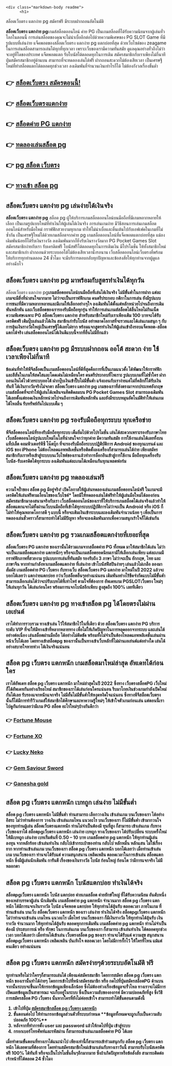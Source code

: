 
    <div class="markdown-body readme">
          <h1>
<a href="#alpha88-%E0%B9%81%E0%B8%97%E0%B8%87%E0%B8%9A%E0%B8%AD%E0%B8%A5%E0%B8%AD%E0%B8%AD%E0%B8%99%E0%B9%84%E0%B8%A5%E0%B8%99%E0%B9%8C-%E0%B8%97%E0%B8%B5%E0%B9%88%E0%B8%94%E0%B8%B5%E0%B8%97%E0%B8%B5%E0%B9%88%E0%B8%AA%E0%B8%B8%E0%B8%94-%E0%B8%84%E0%B9%88%E0%B8%B2%E0%B8%99%E0%B9%89%E0%B8%B3%E0%B8%94%E0%B8%B5%E0%B8%97%E0%B8%B5%E0%B9%88%E0%B8%AA%E0%B8%B8%E0%B8%94-%E0%B9%83%E0%B8%99%E0%B8%9B%E0%B8%A3%E0%B8%B0%E0%B9%80%E0%B8%97%E0%B8%A8%E0%B9%84%E0%B8%97%E0%B8%A2-2022" aria-hidden="true"></a>สล็อตเว็บตรง แตกง่าย pg สมัครฟรี มีระบบฝากถอนอัตโนมัติ</h1>
<p><strong>สล็อตเว็บตรง แตกง่าย pg</strong>เกมส์สล็อตออนไลน์ ค่าย PG เป็นเกมสล็อตที่ได้รับความนิยมจากผู้เล่นทั่วโลกในตอนนี้ การเล่นสล็อตของคุณจะไม่น่าเบื่ออีกต่อไปด้วยความพิเศษของ PG SLOT Game ที่มีรูปแบบที่เล่นง่าย แจ็คพอตของสล็อตเว็บตรง แตกง่าย pg แตกบ่อยที่สุด ด้วยเว็บไซต์ของ zeagame ในการเล่นสล็อตสามารถเล่นได้ทุกที่ทุกเวลา เพราะเว็บของเรามีความทันสมัย ดูแลคุณอย่างทั่วถึงไม่ว่าจะอยู่ที่ใดของประเทศ แจ็ตพอตแตก รับโบนัสได้ตลอดทุกในการเติม สมัครสมาชิกกับเราเพียงไม่กี่นาที ปุ่มสมัครสมาชิกอยู่ด้านบน สามารถที่จะทดลองเล่นได้ฟรี ฝากถอนสะดวกไม่ต้องเสียเวลา เป็นเศรษฐีใหม่ที่ทำสล็อตแตกได้ตลอดทุกช่วงเวลา ลงเดิมพันที่จำนวนเงินเท่าไรก็ได้ ไม่ต้องกังวลเรื่องขั้นต่ำ</p>
<h2>
<a href="#-alpha88-%E0%B8%AA%E0%B8%A1%E0%B8%B1%E0%B8%84%E0%B8%A3%E0%B8%95%E0%B8%AD%E0%B8%99%E0%B8%99%E0%B8%B5%E0%B9%89" aria-hidden="true"></a>👉 <a href="https://bit.ly/3R7dQPu">สล็อตเว็บตรง สมัครตอนนี้!</a>
</h2>
<h2>
<a href="#-alpha88-%E0%B9%81%E0%B8%97%E0%B8%87%E0%B8%9A%E0%B8%AD%E0%B8%A5" aria-hidden="true"></a>👉 <a href="https://bit.ly/3R7dQPu">สล็อตเว็บตรงแตกง่าย</a>
</h2>
<h2>
<a href="#-alpha88-%E0%B8%AA%E0%B8%A5%E0%B9%87%E0%B8%AD%E0%B8%95" aria-hidden="true"></a>👉 <a href="https://bit.ly/3R7dQPu">สล็อตค่าย PG แตกง่าย</a>
</h2>
<h2>
<a href="#-alpha88-%E0%B8%97%E0%B8%B2%E0%B8%87%E0%B9%80%E0%B8%82%E0%B9%89%E0%B8%B2" aria-hidden="true"></a>👉 <a href="https://bit.ly/3R7dQPu">ทดลองเล่นสล็อต pg</a>
</h2>
<h2>
<a href="#-alpha88-%E0%B9%80%E0%B8%A7%E0%B9%87%E0%B8%9A%E0%B8%95%E0%B8%A3%E0%B8%87" aria-hidden="true"></a>👉 <a href="https://bit.ly/3R7dQPu">pg สล็อต เว็บตรง</a>
</h2>
<h2>
<a href="#-%E0%B8%97%E0%B8%B2%E0%B8%87%E0%B9%80%E0%B8%82%E0%B9%89%E0%B8%B2-alpha88" aria-hidden="true"></a>👉 <a href="https://bit.ly/3R7dQPu">ทางเข้า สล็อต pg</a>
</h2>
<h2>
<a href="#alpha88-%E0%B9%81%E0%B8%97%E0%B8%87%E0%B8%9A%E0%B8%AD%E0%B8%A5%E0%B8%AD%E0%B8%AD%E0%B8%99%E0%B9%84%E0%B8%A5%E0%B8%99%E0%B9%8C-%E0%B8%97%E0%B8%B5%E0%B9%88%E0%B8%94%E0%B8%B5%E0%B8%97%E0%B8%B5%E0%B9%88%E0%B8%AA%E0%B8%B8%E0%B8%94-%E0%B9%83%E0%B8%99%E0%B8%9B%E0%B8%A3%E0%B8%B0%E0%B9%80%E0%B8%97%E0%B8%A8%E0%B9%84%E0%B8%97%E0%B8%A2-2022" aria-hidden="true"></a>สล็อตเว็บตรง แตกง่าย pg เล่นง่ายได้เงินจริง</h2>
<p><strong>สล็อตเว็บตรง แตกง่าย pg</strong> สล็อต pg ผู้ให้บริการเกมสล็อตออนไลน์บนมือถือที่มีเกมหลากหลายให้เลือก เป็นเกมรูปแบบใหม่ที่ทำเงินให้ผู้เล่นได้เงินจริง การเล่นเกมง่าย มีวิธีสอนการเล่นเกมสล็อตออนไลน์สำหรับมือใหม่ กราฟฟิกสวยงามทุกเกม ทำให้ไม่น่าเบื่อและตื่นเต้นไปกับเอฟเฟคในเกมที่ไม่ซ้ำกัน เป็นเศรษฐีใหม่ได้ด้วยเกมสล็อตจากค่าย pg เกมสล็อตออนไลน์ที่แจ็คพอตแตกบ่อยที่สุด แม้ลงเดิมพันน้อยก็ได้รับเงินรางวัล ลงเดิมพันมากก็ยิ่งรับเงินรางวัลมาก PG Pocket Games Slot สมัครสมาชิกง่ายกับเรา รับเครดิตฟรี โบนัสฟรีได้ตลอดทุกในการเติมเงิน มีโปรโมชั่น ให้ทั้งสมาชิกใหม่และสมาชิกเก่า ฝากถอนด้วยระบบออโต้ไม่ต้องเสียเวลานั่งรอนาน เว็บสล็อตออนไลน์เว็บตรงที่พร้อมให้บริการทุกท่านตลอด 24 ชั่วโมง จะมีบริการตอบกลับทุกปัญหาและข้อสงสัยให้ทุกท่านจากผู้ดูแลอย่างฉับไว</p>
<h2>
<a href="#alpha88-%E0%B8%97%E0%B8%B2%E0%B8%87%E0%B9%80%E0%B8%82%E0%B9%89%E0%B8%B2-%E0%B9%81%E0%B8%97%E0%B8%87%E0%B8%9A%E0%B8%AD%E0%B8%A5%E0%B8%AD%E0%B8%AD%E0%B8%99%E0%B9%84%E0%B8%A5%E0%B8%99%E0%B9%8C-%E0%B9%80%E0%B8%A7%E0%B9%87%E0%B8%9A%E0%B8%95%E0%B8%A3%E0%B8%87-%E0%B9%84%E0%B8%A1%E0%B9%88%E0%B8%9C%E0%B9%88%E0%B8%B2%E0%B8%99%E0%B9%80%E0%B8%AD%E0%B9%80%E0%B8%A2%E0%B9%88%E0%B8%99" aria-hidden="true"></a>สล็อตเว็บตรง แตกง่าย pg มาพร้อมกับสูตรทำเงินได้ทุกวัน</h2>
<p>สล็อตเว็บตรง แตกง่าย pg<strong>เกมสล็อตออนไลน์บนมือถือที่เล่นได้เงินจริง ไม่มีขั้นต่ำในการฝาก แต่ละเกมจะมีสิ่งที่น่าสนใจมากมาย ไม่ว่าจะเป็นกราฟฟิกเกม ดนตรีประกอบ กติกาในการเล่น ยังมีรูปแบบการชนะที่มีความหลากหลายและมีเกมให้เลือกอย่างจุใจ ลงเดิมพันได้ตั้งแต่หลักหน่วยไปจนถึงการเดิมพันหลักพัน และเว็บสล็อตของเรารองรับมือถือทุกรุ่น ทำให้การเล่นเกมส์สล็อตได้ลื่นไหลไม่กินเน็ต ความพิเศษเฉพาะ PG สล็อตเว็บตรง แตกง่าย สำหรับสมาชิกใหม่กับเราเพียงเติม 100 บาทจะได้รับเครดิตฟรี เติมปุ๊บเล่นแล้วได้เงิน สมาชิกเก่ารับโบนัส อย่าพลาดโอกาสที่จะรวยและได้เล่นเกมสนุก ๆ กับการลุ้นเงินรางวัลใหญ่เป็นเศรษฐีได้เลยไม่ยาก พร้อมแจกสูตรทำเงินให้ผู้เล่นเข้าถึงรอบแจ็คพอต-สล็อตแตกได้จริง เล่นสล็อตออนไลน์ได้เงินดีแบบนี้จากที่อื่นไม่มีอีกแล้ว</p>
<h2>
<a href="#alpha88-%E0%B8%AA%E0%B8%A1%E0%B8%B1%E0%B8%84%E0%B8%A3-%E0%B9%81%E0%B8%97%E0%B8%87%E0%B8%9A%E0%B8%AD%E0%B8%A5%E0%B8%AD%E0%B8%AD%E0%B8%99%E0%B9%84%E0%B8%A5%E0%B8%99%E0%B9%8C-%E0%B8%9A%E0%B8%AD%E0%B8%A5%E0%B9%80%E0%B8%95%E0%B9%87%E0%B8%87-%E0%B8%9A%E0%B8%AD%E0%B8%A5%E0%B8%AA%E0%B9%80%E0%B8%95%E0%B9%87%E0%B8%9B-%E0%B8%9C%E0%B8%A5%E0%B8%9A%E0%B8%AD%E0%B8%A5%E0%B8%AA%E0%B8%94-%E0%B8%A3%E0%B8%B9%E0%B9%89%E0%B8%9C%E0%B8%A5%E0%B8%97%E0%B8%B1%E0%B8%99%E0%B8%97%E0%B8%B5" aria-hidden="true"></a>สล็อตเว็บตรง แตกง่าย pg มีระบบฝากถอน ออโต้ สะดวก ง่าย ใช้เวลาเพียงไม่กี่นาที</h2>
<p>ข้อเด่นที่ทำให้พีจีสล็อตเป็นเกมสล็อตออนไลน์ที่ดีที่สุดคือการที่เป็นเกมแนวตั้ง ได้พัฒนาให้กราฟฟิกและสีสันในเกมให้สดใสและโดดเด่นไม่เหมือนใคร ดนตรีประกอบที่ไพเราะ รูปแบบเกมที่ไม่ซ้ำใคร ฝากถอนเงินได่ไวด้วยระบบออโต้ ฝากปุ๊บเงินเข้าปั๊บไม่มีขั้นต่ำ แจ้งถอนกับเราง่ายแค่ไม่กี่คลิกก็ได้รับเงินทันที ได้เงินรางวัลจริงไม่จกตา <strong>สล็อตเว็บตรง แตกง่าย pg</strong> เกมของเราที่ส่งตรงมาจากประเทศอังกฤษ เกมส์สล็อตที่จะทำให้ผู้เล่นได้เพลินจนฮิตติดลมบน PG Pocket Games Slot สามารถลงเดิมพันได้เลยตั้งแต่ยอดเงินหลักหน่วยไปจนถึงการเดิมพันหลักพัน และยังมีระบบหมุนอัตโนมัติทำให้เล่นเกมได้ไหลลื่น รับทรัพย์กันไปแบบเต็ม ๆ</p>
<h2>
<a href="#alpha88-%E0%B9%81%E0%B8%97%E0%B8%87%E0%B8%9A%E0%B8%AD%E0%B8%A5%E0%B8%AD%E0%B8%AD%E0%B8%99%E0%B9%84%E0%B8%A5%E0%B8%99%E0%B9%8C-%E0%B8%81%E0%B8%B1%E0%B8%9A%E0%B9%80%E0%B8%A3%E0%B8%B2%E0%B8%A1%E0%B8%B5%E0%B8%94%E0%B8%B5%E0%B8%A2%E0%B8%B1%E0%B8%87%E0%B9%84%E0%B8%87" aria-hidden="true"></a>สล็อตเว็บตรง แตกง่าย pg รองรับมือถือทุกระบบ ทุกเครือข่าย</h2>
<p>พีจีสล็อตออนไลน์ที่รองรับมือถือทุกระบบ เต็มอิ่มไปด้วยโปรโมชั่น เล่นได้สะดวกเพราะรองรับภาษาไทย เว็บสล็อตออนไลน์รูปแบบใหม่ไฉไลที่น่าสนใจกว่าทุกค่าย มีความทันสมัย การใช้งานเล่นได้เลยทั้งบนแท็ปเล็ต คอมพิวเตอร์พีซี โน๊ตบุ๊ก ที่จะรองรับมือถือระบบปฏิติบัติการ Android ของทุกแบรนด์ และ iOS ของ iPhone ไม่ต้องโหลดแอพพลิเคชั่นหรือติดตั้งลงเครื่องก็สามารถเล่นได้ง่าย เพียงสมัครสมาชิกกับเราหรือเข้าสู่ระบบบนเว็บไซต์ของเราแล้วทำการล็อกอินเข้าสู่การใช้งาน มือถือทุกเครื่องรับโบนัส-รับเครดิตได้ทุกระบบ ลงเดิมพันแต่ละเกมได้เหมือนกันทุกแพลตฟอร์ม</p>
<h2>
<a href="#alpha88-%E0%B9%82%E0%B8%9B%E0%B8%A3%E0%B9%82%E0%B8%A1%E0%B8%8A%E0%B8%B1%E0%B9%88%E0%B8%99%E0%B9%80%E0%B8%84%E0%B8%A3%E0%B8%94%E0%B8%B4%E0%B8%95%E0%B9%80%E0%B8%87%E0%B8%B4%E0%B8%99%E0%B8%84%E0%B8%B7%E0%B8%99-%E0%B9%81%E0%B8%97%E0%B8%87%E0%B8%9A%E0%B8%AD%E0%B8%A5%E0%B8%AD%E0%B8%AD%E0%B8%99%E0%B9%84%E0%B8%A5%E0%B8%99%E0%B9%8C-%E0%B8%95%E0%B9%88%E0%B8%AD%E0%B8%A2%E0%B8%AD%E0%B8%94%E0%B8%81%E0%B8%B2%E0%B8%A3%E0%B9%80%E0%B8%94%E0%B8%B4%E0%B8%A1%E0%B8%9E%E0%B8%B1%E0%B8%99" aria-hidden="true"></a>สล็อตเว็บตรง แตกง่าย pg ทดลองเล่นฟรี</h2>
<p>ความใจป้ำของ สล็อต pg มีอยู่จริง! เปิดโอกาสให้ผู้เล่นทดลองเล่นเกมสล็อตออนไลน์ฟรี ในเกมจะมีเครดิตให้เล่นฟรีตามเงื่อนไขของเว็บไซต์* โดยมีให้ทดลองเล่นได้ฟรีทำให้ผู้เล่นมือใหม่ได้ลองก่อนสมัครสมาชิกมาลงสนามจริงกับเรา เว็บสล็อตออนไลน์ของเราที่ให้บริการเกมสล็อตได้เล่นจริงแล้วทำให้สล็อตแตกแจกไม่ยั้งผ่านเว็บบนมือถือที่เข้าได้ทุกระบบปฏิบัติการไม่ว่าจะเป็น Android หรือ iOS ก็ไม่ทำให้คุณพลาดโอกาสดี ๆ แบบนี้ หรือจะเติมเงินเข้าระบบและลงเดิมพันจำนวนน้อย ๆ เพื่อเป็นการทดลองเล่นชั่วคราวก็สามารถทำได้ไม่มีปัญหา หรือจะลงเดิมพันมากเพื่อความสนุกเร้าใจก็ได้เช่นกัน</p>

<h2>สล็อตเว็บตรง แตกง่าย pg รวมเกมสล็อตแตกง่ายที่เยอะที่สุด</h2>
<p><strong>สล็อตเว็บตรง PG แตกง่าย</strong> ของเรานั้นได้รวมเกมจากสล็อตค่าย PG ทั้งหมด มาให้สมาชิกได้เล่น ไม่ว่าจะเป็นเกมสล็อตแตกง่าย แตกหนักๆ หรือจะเป็นเกมสล็อตยอดนิยมเรามีให้เลือกเล่นเพียบ แต่ละเกมมีกราฟฟิกภาพที่สวยงาม รูปแบบการเล่นที่ทันสมัย รองรับถึง 3 ภาษา ไม่ว่าจะเป็น อักกฤษ, ไทย และภาษาจีน หากท่านกำลังหาเกมสล็อตแตกง่าย ที่เล่นง่าย เข้าโบนัสฟีสปินง่ายๆ เล่นแล้วไม่เกลือ ลองมาสัมผัส เกมสล็อตค่าย PG เว็บตรง กับทางเว็บ <strong>สล็อตเว็บตรง PG แตกง่าย</strong> มาใหม่ในปี 2022 แล้วจะบอกได้เลยว่า แตกง่ายแตกบ่อย กว่าเว็บสล็อตอื่นๆอย่างแน่นอน เดิมพันอย่างไร้ขีดจำกัดแบบไม่มีขั้นต่ำ สามารถเลือกเล่นได้ว่าจะปรับเบทได้ที่เท่าไหร่ ตามใจที่ต้องการ อัพเดทเกม PGSLOTเว็บตรง ใหม่ๆให้เล่นทุกวัน ได้เล่นก่อนใคร พร้อมการแจกโบนัสอีกเพียบ สูงสุดถึง 100% เลยทีเดียว</p>
<h2>สล็อตเว็บตรง แตกง่าย pg ทางเข้าสล็อต pg ได้โดยตรงไม่ผ่านเอเย่นต์</h2>
<p>เราได้ทำการรวบรวม ทางเข้าเล่น ไว้ให้สมาชิกไว้ในที่เดียว ด้วย <strong>สล็อตเว็บตรง แตกง่าย PG</strong> บริการระดับ VIP ที่จะให้มีทางเข้าที่หลากหลายทาง เพื่อไม่ให้เกิดปัญหาในการหลุดออกจากระบบ และเล่นได้อย่างต่อเนื่อง เล่นสล็อตผ่านมือถือ ได้อย่างไม่ติดขัด พร้อมทั้งไม่จำเป็นต้องโหลดแอพพลิเคชั่นเล่นผ่านหน้าเว็บได้เลย โดยทางเข้าสล็อตpg ของเรานั้นเป็นทางเข้าเว็บหลักที่ไม่ผ่านเอเย่นต์แต่อย่างใด เล่นได้อย่างสบายใจหายห่วง ได้เงินจริงแน่นอน</p>
<h2>สล็อต pg เว็บตรง แตกหนัก เกมสล็อตมาใหม่ล่าสุด อัพเดทได้ก่อนใคร</h2>
<p>เราได้อัพเดท <strong>สล็อต pg เว็บตรง แตกหนัก</strong> มาใหม่ล่าสุดในปี 2022 ซึ่งทาง เว็บตรงสล็อตPG เว็บใหม่ก็ได้อัพเดทกันอย่างเรียลไทม์ สมาชิกของเราได้เล่นก่อนใครแน่นอน รีบมาโกยเงินช่วงเกมกำลังเปิดใหม่กันได้เลย รับรองแจกหนักแจกจริง ไม่มีอั้นไม่มีขั้นต่ำให้หงุดหงิดใจแน่นอน ซึ่งทางพีจีสล็อตเว็บตรง นั้นก็ได้มีการทำรีวิวเกมส์ให้สมาชิกได้ศึกษาและหาความรู้ใหม่ๆ ให้เข้าใจตัวเกมก่อนเล่น แต่ตอนนี้เราไปดูกันก่อนเลยว่ามีเกม PG สล็อต อะไรใหม่ๆบ้างกันดีกว่า</p>
<h3>👉 <a href="https://zeagame.com/ag/420/?action=register&source=atom.io">Fortune Mouse</a>
</h3>
<h3>👉 <a href="https://zeagame.com/ag/420/?action=register&source=atom.io">Fortune XO</a>
</h3>
<h3>👉 <a href="https://zeagame.com/ag/420/?action=register&source=atom.io">Lucky Neko</a>
</h3>
<h3>👉 <a href="https://zeagame.com/ag/420/?action=register&source=atom.io">Gem Saviour Sword</a>
</h3>
<h3>👉 <a href="https://zeagame.com/ag/420/?action=register&source=atom.io">Ganesha gold</a>
</h3>
<h2>สล็อต pg เว็บตรง แตกหนัก เบทถูก เล่นง่าย ไม่มีขั้นต่ำ</h2>
<p><strong>สล็อต pg เว็บตรง แตกหนัก<strong> ไม่มีขั้นต่ำ ท่านสามารถ เลือกวางเงิน เข้าเล่นเกม บนเว็บของเรา ได้อย่างอิสระ ไม่ว่าท่านต้องการ วางเงิน เข้าเล่นเกมไหน แนวอะไร บนเว็บของเรา ก็ไม่มีขั้นต่ำ เข้ามากวนใจ ของทุกท่านผู้เล่น สล็อตเว็บตรงแตกหนัก ท่านไม่จำเป็นต้องมี ทุนที่สูง ก็สามารถ เข้าเล่นเกม กับทางเว็บของเราได้ สล็อตpgเว็บตรง แตกหนัก เล่นง่าย เบทถูก ทางเว็บของเรา ได้ปรับเปลี่ยน ระบบครั้งใหม่ ให้มีเบทถูก เล่นง่าย เบทเริ่มต้นที่ 0.50 – 10 บาท เกมสล็อตค่าย pg แตกหนัก ให้ทุกท่านผู้เล่น ลงทุน จากหลักร้อย เข้าเล่นทำเงิน กลับไปเข้ากระเป๋าของท่าน กลับไป หลักหมื่น หลักแสน ไม่ใช่เรื่องยาก หากท่านเข้าเล่นเกม บนเว็บของเรา สล็อต pg เว็บตรง แตกหนัก บอกได้เลยว่า เมื่อท่านเข้าเล่นเกม บนเว็บของเรา ท่านจะได้รับแต่ ความสนุกสนาน เพลิดเพลิน ตลอดเวลาในการเข้าเล่น สล็อตแตกหนัก ซึ่งมีผู้เล่นนักเดิมพัน การันตี เรื่องของเงินรางวัล โบนัส ก้อนใหญ่ ก้อนโต ว่ามีการแจกจริง ไม่มีหลอกตา  </p>
<h2>สล็อต pg เว็บตรง แตกหนัก โบนัสแตกบ่อย ทำเงินได้จริง</h2>
<p>สล็อตpgเว็บตรง แตกหนัก โบนัส แตกบ่อย ค่ายเกมสล็อต ค่ายยักษ์ใหญ่ ที่ได้รับความนิยม อันดับหนึ่ง ของเหล่าบรรดาผู้เล่น นักเดิมพัน เกมสล็อตค่าย pg แตกหนัก จำนวนมาก <strong>สล็อต pg เว็บตรง แตกหนัก</strong> ได้มีการแจกเงินรางวัล โบนัส แจ็คพอต แตกบ่อย ให้ทุกท่านได้ลุ้นรับ ตลอดเวลา ภายในเกม ที่ท่านเข้าเล่น บนเว็บ สล็อตเว็บตรง แตกหนัก ของเรา  เล่นง่าย ทำเงินได้จริง สล็อตpgเว็บตรง แตกหนัก ไม่ว่าท่านจะเข้าเล่น เกมไหน แนวอะไร เมื่อไหร่ บนเว็บของเรา ก็มีเงินรางวัล ให้ทุกท่านได้ลุ้นรับ เงินรางวัล จำนวนมาก ให้ทุกท่านได้ลุ้นรับ ตลอดทุกการเดิมพัน เกมสล็อตค่าย pg แตกหนัก ท่านไม่จำเป็นต้องมี ประสบการณ์ หรือ ทักษะ ในการเล่นเกม บนเว็บของเรา ก็สามารถ เข้าเล่นทำเงิน ได้ตลอดทุกช่วงเวลา  บอกได้เลยว่า เมื่อท่านได้เข้าเล่น เว็บตรงสล็อต pg ของเรา ท่านจะได้รับแต่ ความสุข สนุกสนาน สล็อตpgเว็บตรง แตกหนัก เพลิดเพลิน บันเทิงใจ ตลอดเวลา โดยไม่มีการกั๊กไว้ ให้ใครที่ไหน แม้แต่คนเดียว อย่างแน่นอน </p>
<h2>สล็อต pg เว็บตรง แตกหนัก สมัครง่ายๆด้วยระบบอัตโนมัติ ฟรี </h2>
<p>ทุกท่านหรือไม่ว่าใครๆก็สามารถเล่นได้ เพียงแค่สมัครสมาชิก โดยการสมัคร </strong> สล็อต pg เว็บตรง แตกหนัก</strong> ของเรานั้นทำได้ง่ายๆ โดยการเข้าไปที่หน้าสมัครสมาชิก หรือ กดไปที่ปุ่มสมัครสล็อตPG ด้านบน จากนั้นระบบจะขึ้นมาให้กรอกข้อมูลเพียงเล็กน้อย ซึ่งไม่ต้องห่วงเรื่องข้อมูลจะรั่วไหล ทางเราจะไม่มีการเปิดเผยข้อมูลเป็นสาธารณะ จะเก็บอยู่ในระบบ ซึ่งเป็นความลับขององกรค์ มีความปลอดภัยที่สูง ซึ่งวิธีการสมัครสล็อต PG เว็บตรง นั้นหากใครที่ยังไม่ค่อยเข้าใจ สามารถทำได้ขั้นตอนตามดังนี้</p>
<ol>
 <li>เข้าไปที่ปุ่ม <a href="https://zeagame.com/ag/420/?action=register&source=atom.io">สมัครสมาชิกสล็อต pg เว็บตรง แตกหนัก</a></li>
 <li>ขั้นตอนต่อไป ให้ท่านกรอกข้อมูลส่วนตัวที่ระบบกำหนด **ข้อมูลทั้งหมดจะถูกเก็บเป็นความลับ ปลอดภัย 100%**</li>
 <li>หลังจากที่ทำการตั้ง user และ password แล้วให้กดไปที่ปุ่ม เข้าสู่ระบบ</li><li>กรอกเบอร์โทรศัพท์และรหัสผ่าน ก็สามารถเข้าเล่นเกมสล็อตค่าย PG ได้เลย</li>
</ol>
<p>เมื่อทำตามขั้นตอนที่ทางเราได้แนะนำไป เพียงเท่านี้ก็สามารถเข้าร่วมสนุกกับ <strong>สล็อต pg เว็บตรง แตกหนัก</strong> ได้เลยตามที่ต้องการ โดยท่านสมัครสมาชิกใหม่เข้ามาเล่นกับทางเราวันนี้ สามารถรับโบนัสเครดิตฟรี 100% ได้ทันที หรือจะเป็นโปรโมชั่นอื่นๆอีกมากมาย ซึ่งถ้าเกิดปัญหาหรือข้อสังสัย สามารถติดต่อเจ้าหน้าที่ได้ตลอด 24 ชั่วโมง</p>
    </div>
